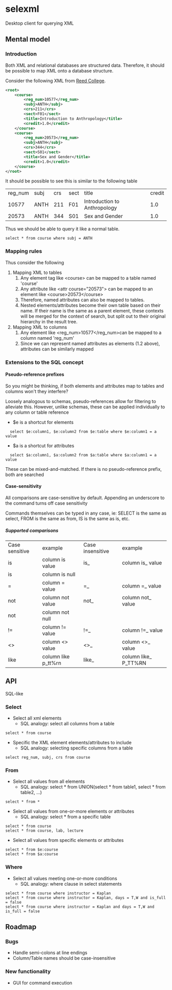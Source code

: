 # selexml
Desktop client for querying XML

## Mental model
### Introduction
Both XML and relational databases are structured data.  Therefore, it should be possible to map XML onto a database structure.

Consider the following XML from [Reed College](http://aiweb.cs.washington.edu/research/projects/xmltk/xmldata/www/repository.html).
```xml
<root>
    <course>
        <reg_num>10577</reg_num>
        <subj>ANTH</subj>
        <crs>211</crs>
        <sect>F01</sect>
        <title>Introduction to Anthropology</title>
        <credit>1.0</credit>
    </course>
    <course>
        <reg_num>20573</reg_num>
        <subj>ANTH</subj>
        <crs>344</crs>
        <sect>S01</sect>
        <title>Sex and Gender</title>
        <credit>1.0</credit>
    </course>
</root>
```
It should be possible to see this is similar to the following table

<table>
<tr><td>reg_num</td><td>subj</td><td>crs</td><td>sect</td><td>title</td><td>credit</td></tr>
<tr><td>10577</td><td>ANTH</td><td>211</td><td>F01</td><td>Introduction to Anthropology</td><td>1.0</td></tr>
<tr><td>20573</td><td>ANTH</td><td>344</td><td>S01</td><td>Sex and Gender</td><td>1.0</td></tr>
</table>
Thus we should be able to query it like a normal table.

```roomsql
select * from course where subj = ANTH
```
### Mapping rules
Thus consider the following
1. Mapping XML to tables
   1. Any element tag like &lt;course&gt; can be mapped to a table named 'course'
   2. Any attribute like &lt;attr course="20573"&gt; can be mapped to an element like &lt;course&gt;20573&lt;/course>
   3. Therefore, named attributes can also be mapped to tables.
   4. Nested elements/attributes become their own table based on their name.  If their name is the same as a parent element, these contexts will be merged for the context of search, but split out to their original hierarchy in the result tree.
2. Mapping XML to columns
   1. Any element like &lt;reg_num&gt;10577&lt;/reg_num&gt;can be mapped to a column named 'reg_num'
   2. Since we can represent named attributes as elements (1.2 above), attributes can be similarly mapped

### Extensions to the SQL concept
#### Pseudo-reference prefixes
So you might be thinking, if both elements and attributes map to tables and columns won't they interfere?

Loosely analogous to schemas, pseudo-references allow for filtering to alleviate this.  However, unlike schemas, these can be applied individually to any column or table reference
* $e is a shortcut for elements
```roomsql
  select $e:column1, $e:column2 from $e:table where $e:column1 = a value
```
* $a is a shortcut for attributes
```roomsql
  select $a:column1, $a:column2 from $a:table where $a:column1 = a value
```

These can be mixed-and-matched.  If there is no pseudo-reference prefix, both are searched

#### Case-sensitivity
All comparisons are case-sensitive by default.  Appending an underscore to the command turns off case sensitivity

Commands themselves can be typed in any case, ie: SELECT is the same as select, FROM is the same as from, IS is the same as is, etc.
##### Supported comparisons
<table>
<tr><td>Case sensitive</td><td>example</td><td>Case insensitive</td><td>example</td></tr>
<tr><td>is</td><td>column is value</td><td>is_</td><td>column is_ value</td></tr>
<tr><td>is</td><td>column is null</td><td></td><td></td></tr>
<tr><td>=</td><td>column = value</td><td>=_</td><td>column =_ value</td></tr>

<tr><td>not</td><td>column not value</td><td>not_</td><td>column not_ value</td></tr>
<tr><td>not</td><td>column not null</td><td></td><td></td></tr>
<tr><td>!=</td><td>column != value</td><td>!=_</td><td>column !=_ value</td></tr>
<tr><td><></td><td>column <> value</td><td><>_</td><td>column <>_ value</td></tr>

<tr><td>like</td><td>column like p_tt%rn</td><td>like_</td><td>column like_ P_TT%RN</td></tr>

</table>


## API
SQL-like
### Select
* Select all xml elements
    * SQL analogy: select all columns from a table
```roomsql
select * from course
```
* Specific the XML element elements/attributes to include
    * SQL analogy: selecting specific columns from a table
```roomsql
select reg_num, subj, crs from course
```

### From
* Select all values from all elements
    * SQL analogy: select * from UNION(select * from table1, select * from table2, ...)
```roomsql
select * from *
```

* Select all values from one-or-more elements or attributes
  * SQL analogy: select * from a specific table
```roomsql
select * from course
select * from course, lab, lecture
```

* Select all values from specific elements or attributes
```roomsql
select * from $e:course
select * from $a:course
```

### Where
* Select all values meeting one-or-more conditions
  * SQL analogy: where clause in select statements
```roomsql
select * from course where instructor = Kaplan
select * from course where instructor = Kaplan, days = T,W and is_full = false
select * from course where instructor = Kaplan and days = T,W and is_full = false
```

## Roadmap
### Bugs
* Handle semi-colons at line endings
* Column/Table names should be case-insensitive
### New functionality
* GUI for command execution
